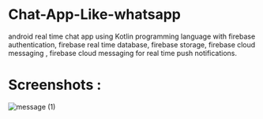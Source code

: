 # Chat-App-Like-whatsapp
 android real time chat app using Kotlin programming language with firebase authentication, firebase real time database, firebase storage, firebase cloud messaging , firebase cloud messaging for real time push notifications.
 
 # Screenshots :
![message (1)](https://github.com/devNight-mon/Chat-App-Like-whatsapp/assets/83746501/316e5cd6-a2e7-4337-a5dd-9932abbf75f5)
